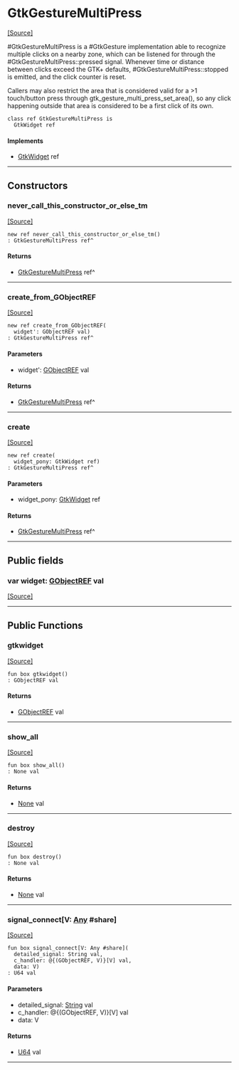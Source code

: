 # GtkGestureMultiPress
<span class="source-link">[[Source]](src/gtk3/GtkGestureMultiPress.md#L6)</span>

#GtkGestureMultiPress is a #GtkGesture implementation able to recognize
multiple clicks on a nearby zone, which can be listened for through the
#GtkGestureMultiPress::pressed signal. Whenever time or distance between
clicks exceed the GTK+ defaults, #GtkGestureMultiPress::stopped is emitted,
and the click counter is reset.

Callers may also restrict the area that is considered valid for a >1
touch/button press through gtk_gesture_multi_press_set_area(), so any
click happening outside that area is considered to be a first click of
its own.


```pony
class ref GtkGestureMultiPress is
  GtkWidget ref
```

#### Implements

* [GtkWidget](gtk3-GtkWidget.md) ref

---

## Constructors

### never_call_this_constructor_or_else_tm
<span class="source-link">[[Source]](src/gtk3/GtkGestureMultiPress.md#L22)</span>


```pony
new ref never_call_this_constructor_or_else_tm()
: GtkGestureMultiPress ref^
```

#### Returns

* [GtkGestureMultiPress](gtk3-GtkGestureMultiPress.md) ref^

---

### create_from_GObjectREF
<span class="source-link">[[Source]](src/gtk3/GtkGestureMultiPress.md#L25)</span>


```pony
new ref create_from_GObjectREF(
  widget': GObjectREF val)
: GtkGestureMultiPress ref^
```
#### Parameters

*   widget': [GObjectREF](gtk3-..-gobject-GObjectREF.md) val

#### Returns

* [GtkGestureMultiPress](gtk3-GtkGestureMultiPress.md) ref^

---

### create
<span class="source-link">[[Source]](src/gtk3/GtkGestureMultiPress.md#L29)</span>


```pony
new ref create(
  widget_pony: GtkWidget ref)
: GtkGestureMultiPress ref^
```
#### Parameters

*   widget_pony: [GtkWidget](gtk3-GtkWidget.md) ref

#### Returns

* [GtkGestureMultiPress](gtk3-GtkGestureMultiPress.md) ref^

---

## Public fields

### var widget: [GObjectREF](gtk3-..-gobject-GObjectREF.md) val
<span class="source-link">[[Source]](src/gtk3/GtkGestureMultiPress.md#L19)</span>



---

## Public Functions

### gtkwidget
<span class="source-link">[[Source]](src/gtk3/GtkGestureMultiPress.md#L21)</span>


```pony
fun box gtkwidget()
: GObjectREF val
```

#### Returns

* [GObjectREF](gtk3-..-gobject-GObjectREF.md) val

---

### show_all
<span class="source-link">[[Source]](src/gtk3/GtkWidget.md#L4)</span>


```pony
fun box show_all()
: None val
```

#### Returns

* [None](builtin-None.md) val

---

### destroy
<span class="source-link">[[Source]](src/gtk3/GtkWidget.md#L7)</span>


```pony
fun box destroy()
: None val
```

#### Returns

* [None](builtin-None.md) val

---

### signal_connect\[V: [Any](builtin-Any.md) #share\]
<span class="source-link">[[Source]](src/gtk3/GtkWidget.md#L10)</span>


```pony
fun box signal_connect[V: Any #share](
  detailed_signal: String val,
  c_handler: @{(GObjectREF, V)}[V] val,
  data: V)
: U64 val
```
#### Parameters

*   detailed_signal: [String](builtin-String.md) val
*   c_handler: @{(GObjectREF, V)}[V] val
*   data: V

#### Returns

* [U64](builtin-U64.md) val

---

